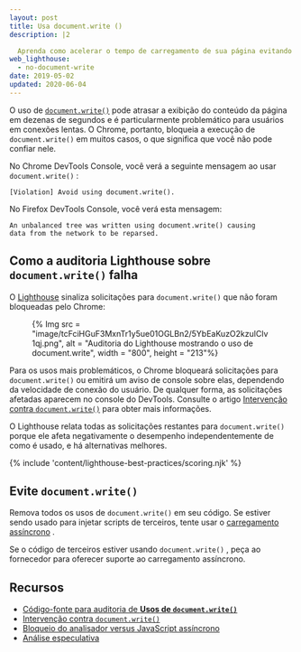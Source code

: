 ```yaml
---
layout: post
title: Usa document.write ()
description: |2

  Aprenda como acelerar o tempo de carregamento de sua página evitando document.write ().
web_lighthouse:
  - no-document-write
date: 2019-05-02
updated: 2020-06-04
---
```


O uso de [`document.write()`](https://developer.mozilla.org/docs/Web/API/Document/write) pode atrasar a exibição do conteúdo da página em dezenas de segundos e é particularmente problemático para usuários em conexões lentas. O Chrome, portanto, bloqueia a execução de `document.write()` em muitos casos, o que significa que você não pode confiar nele.

No Chrome DevTools Console, você verá a seguinte mensagem ao usar `document.write()` :

```text
[Violation] Avoid using document.write().
```

No Firefox DevTools Console, você verá esta mensagem:

```text
An unbalanced tree was written using document.write() causing
data from the network to be reparsed.
```

## Como a auditoria Lighthouse sobre `document.write()` falha

O [Lighthouse](https://developer.chrome.com/docs/lighthouse/overview/) sinaliza solicitações para `document.write()` que não foram bloqueadas pelo Chrome:

<figure>{% Img src = "image/tcFciHGuF3MxnTr1y5ue01OGLBn2/5YbEaKuzO2kzulClv1qj.png", alt = "Auditoria do Lighthouse mostrando o uso de document.write", width = "800", height = "213"%}</figure>

Para os usos mais problemáticos, o Chrome bloqueará solicitações para `document.write()` ou emitirá um aviso de console sobre elas, dependendo da velocidade de conexão do usuário. De qualquer forma, as solicitações afetadas aparecem no console do DevTools. Consulte o artigo <a href="https://developers.google.com/web/updates/2016/08/removing-document-write" data-md-type="link">Intervenção contra `document.write()`</a> para obter mais informações.

O Lighthouse relata todas as solicitações restantes para `document.write()` porque ele afeta negativamente o desempenho independentemente de como é usado, e há alternativas melhores.

{% include 'content/lighthouse-best-practices/scoring.njk' %}

## Evite `document.write()`

Remova todos os usos de `document.write()` em seu código. Se estiver sendo usado para injetar scripts de terceiros, tente usar o [carregamento assíncrono](/critical-rendering-path-adding-interactivity-with-javascript/#parser-blocking-versus-asynchronous-javascript) .

Se o código de terceiros estiver usando `document.write()` , peça ao fornecedor para oferecer suporte ao carregamento assíncrono.

## Recursos

- [Código-fonte para auditoria de **Usos de `document.write()`**](https://github.com/GoogleChrome/lighthouse/blob/master/core/audits/dobetterweb/no-document-write.js)
- [Intervenção contra `document.write()`](https://developer.chrome.com/blog/removing-document-write/)
- [Bloqueio do analisador versus JavaScript assíncrono](/critical-rendering-path-adding-interactivity-with-javascript/#parser-blocking-versus-asynchronous-javascript)
- [Análise especulativa](https://developer.mozilla.org/docs/Glossary/speculative_parsing)
